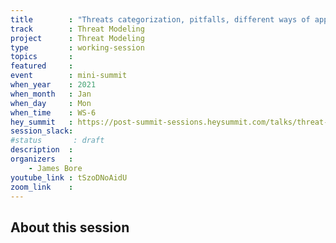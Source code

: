 ```yaml
---
title        : "Threats categorization, pitfalls, different ways of applying it in practise"
track        : Threat Modeling
project      : Threat Modeling
type         : working-session
topics       :
featured     :
event        : mini-summit
when_year    : 2021
when_month   : Jan
when_day     : Mon
when_time    : WS-6
hey_summit   : https://post-summit-sessions.heysummit.com/talks/threat-categorization-pitfalls-different-ways-of-applying-it-in-practice/
session_slack:
#status       : draft
description  :
organizers   :
    - James Bore
youtube_link : tSzoDNoAidU
zoom_link    : 
---
```


## About this session
